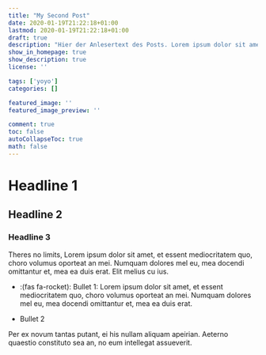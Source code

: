 ```yaml
---
title: "My Second Post"
date: 2020-01-19T21:22:18+01:00
lastmod: 2020-01-19T21:22:18+01:00
draft: true
description: "Hier der Anlesertext des Posts. Lorem ipsum dolor sit amet, et essent mediocritatem quo, choro volumus oporteat an mei. Numquam dolores mel eu, mea docendi omittantur et, mea ea duis erat. Elit melius cu ius. "
show_in_homepage: true
show_description: true
license: ''

tags: ['yoyo']
categories: []

featured_image: ''
featured_image_preview: ''

comment: true
toc: false
autoCollapseToc: true
math: false
---
```


<!--more-->

# Headline 1
## Headline 2
### Headline 3

Theres no limits, Lorem ipsum dolor sit amet, et essent mediocritatem quo, choro volumus oporteat an mei. Numquam dolores mel eu, mea docendi omittantur et, mea ea duis erat. Elit melius cu ius. 

* :(fas fa-rocket): Bullet 1: Lorem ipsum dolor sit amet, et essent mediocritatem quo, choro volumus oporteat an mei. Numquam dolores mel eu, mea docendi omittantur et, mea ea duis erat.

- Bullet 2

Per ex novum tantas putant, ei his nullam aliquam apeirian. Aeterno quaestio constituto sea an, no eum intellegat assueverit.
